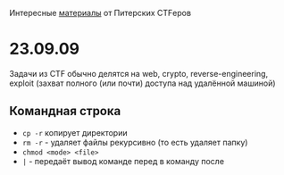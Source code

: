 Интересные [материалы](https://vk.com/@spbctf-ctf-for-beginners) от Питерских CTFеров

# 23.09.09
Задачи из CTF обычно делятся на web, crypto, reverse-engineering, exploit (захват полного (или почти) доступа над удалённой машиной)

## Командная строка
- `cp -r` копирует директории
- `rm -r` - удаляет файлы рекурсивно (то есть удаляет папку)
- `chmod <mode> <file>`
- `|` - передаёт вывод команде перед в команду после